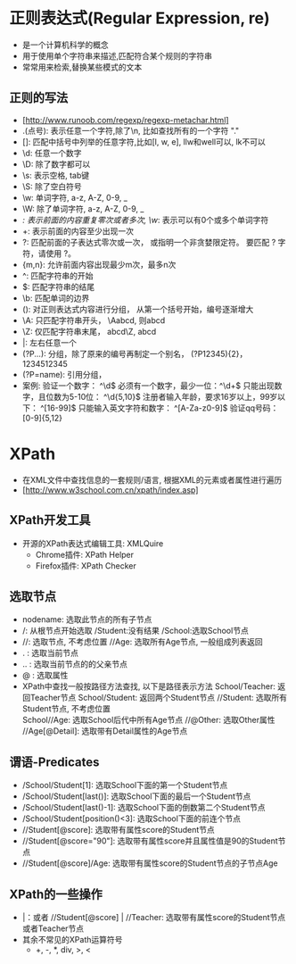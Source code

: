 # 正则表达式(Regular Expression, re)
- 是一个计算机科学的概念
- 用于使用单个字符串来描述,匹配符合某个规则的字符串
- 常常用来检索,替换某些模式的文本
## 正则的写法
- [http://www.runoob.com/regexp/regexp-metachar.html]
- .(点号): 表示任意一个字符,除了\n, 比如查找所有的一个字符 "\."
- []: 匹配中括号中列举的任意字符,比如[l, w, e], llw和well可以, lk不可以
- \d: 任意一个数字
- \D: 除了数字都可以
- \s: 表示空格, tab键
- \S: 除了空白符号
- \w: 单词字符, a-z, A-Z, 0-9, _
- \W: 除了单词字符, a-z, A-Z, 0-9, _
- *: 表示前面的内容重复零次或者多次, \w*: 表示可以有0个或多个单词字符
- +: 表示前面的内容至少出现一次
- ?: 匹配前面的子表达式零次或一次，
     或指明一个非贪婪限定符。
     要匹配 ? 字符，请使用 \?。
- {m,n}: 允许前面内容出现最少m次，最多n次
- ^: 匹配字符串的开始
- $: 匹配字符串的结尾
- \b: 匹配单词的边界
- (): 对正则表达式内容进行分组， 从第一个括号开始，编号逐渐增大      
- \A: 只匹配字符串开头， \Aabcd, 则abcd
- \Z: 仅匹配字符串末尾， abcd\Z, abcd
- |: 左右任意一个
- (?P<name>...): 分组，除了原来的编号再制定一个别名， (?P<id>12345){2}， 1234512345
- (?P=name): 引用分组，
- 案例:
        验证一个数字： ^\d$
        必须有一个数字，最少一位：^\d+$
        只能出现数字，且位数为5-10位： ^\d{5,10}$
        注册者输入年龄，要求16岁以上，99岁以下： ^[16-99]$
        只能输入英文字符和数字： ^[A-Za-z0-9]$
        验证qq号码： [0-9]{5,12}
# XPath
- 在XML文件中查找信息的一套规则/语言, 根据XML的元素或者属性进行遍历
- [http://www.w3school.com.cn/xpath/index.asp]
## XPath开发工具
- 开源的XPath表达式编辑工具: XMLQuire
    - Chrome插件: XPath Helper
    - Firefox插件: XPath Checker
## 选取节点
- nodename: 选取此节点的所有子节点
- /: 从根节点开始选取
     /Student:没有结果
     /School:选取School节点
- //: 选取节点, 不考虑位置
     //Age: 选取所有Age节点, 一般组成列表返回
- .  : 选取当前节点
- .. : 选取当前节点的的父亲节点
- @  : 选取属性
- XPath中查找一般按路径方法查找, 以下是路径表示方法
     School/Teacher: 返回Teacher节点
     School/Student: 返回两个Student节点
     //Student: 选取所有Student节点, 不考虑位置     
     School//Age: 选取School后代中所有Age节点
     //@Other: 选取Other属性
     //Age[@Detail]: 选取带有Detail属性的Age节点
## 谓语-Predicates
- /School/Student[1]: 选取School下面的第一个Student节点
- /School/Student[last()]: 选取School下面的最后一个Student节点
- /School/Student[last()-1]: 选取School下面的倒数第二个Student节点
- /School/Student[position()<3]: 选取School下面的前连个节点
- //Student[@score]: 选取带有属性score的Student节点
- //Student[@score="90"]: 选取带有属性score并且属性值是90的Student节点
- //Student[@score]/Age: 选取带有属性score的Student节点的子节点Age
## XPath的一些操作
- |：或者
     //Student[@score] | //Teacher: 选取带有属性score的Student节点或者Teacher节点
- 其余不常见的XPath运算符号
  - +, -, *, div, >, <






